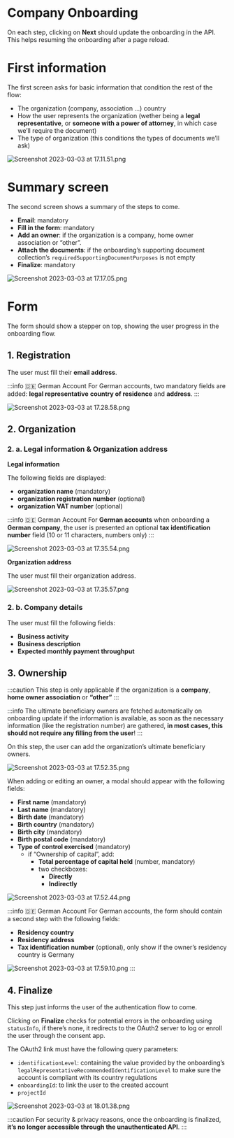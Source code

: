 # Company Onboarding

On each step, clicking on **Next** should update the onboarding in the API. This helps resuming the onboarding after a page reload.

# First information

The first screen asks for basic information that condition the rest of the flow:

- The organization (company, association …) country
- How the user represents the organization (wether being a **legal representative**, or **someone with a power of attorney**, in which case we’ll require the document)
- The type of organization (this conditions the types of documents we’ll ask)

![Screenshot 2023-03-03 at 17.11.51.png](./images/company/first.png)

# Summary screen

The second screen shows a summary of the steps to come.

- **Email**: mandatory
- **Fill in the form**: mandatory
- **Add an owner**: if the organization is a company, home owner association or “other”.
- **Attach the documents**: if the onboarding’s supporting document collection’s `requiredSupportingDocumentPurposes` is not empty
- **Finalize**: mandatory

![Screenshot 2023-03-03 at 17.17.05.png](./images/company/flow.png)

# Form

The form should show a stepper on top, showing the user progress in the onboarding flow.

## 1. Registration

The user must fill their **email address**.

:::info 🇩🇪 German Account
For German accounts, two mandatory fields are added: **legal representative** **country of residence** and **address**.
:::

![Screenshot 2023-03-03 at 17.28.58.png](./images/company/registration.png)

## 2. Organization

### 2. a. Legal information & Organization address

**Legal information**

The following fields are displayed:

- **organization name** (mandatory)
- **organization registration number** (optional)
- **organization VAT number** (optional)

:::info 🇩🇪 German Account
For **German accounts** when onboarding a **German company**, the user is presented an optional **tax identification number** field (10 or 11 characters, numbers only)
:::

![Screenshot 2023-03-03 at 17.35.54.png](./images/company/legal-information.png)

**Organization address**

The user must fill their organization address.

![Screenshot 2023-03-03 at 17.35.57.png](./images/company/organization-address.png)

### 2. b. Company details

The user must fill the following fields:

- **Business activity**
- **Business description**
- **Expected monthly payment throughput**

## 3. Ownership

:::caution
This step is only applicable if the organization is a **company**, **home owner association** or **“other”**
:::

:::info
The ultimate beneficiary owners are fetched automatically on onboarding update if the information is available, as soon as the necessary information (like the registration number) are gathered, **in most cases, this should not require any filling from the user**!
:::

On this step, the user can add the organization’s ultimate beneficiary owners.

![Screenshot 2023-03-03 at 17.52.35.png](./images/company/owners.png)

When adding or editing an owner, a modal should appear with the following fields:

- **First name** (mandatory)
- **Last name** (mandatory)
- **Birth date** (mandatory)
- **Birth country** (mandatory)
- **Birth city** (mandatory)
- **Birth postal code** (mandatory)
- **Type of control exercised** (mandatory)
  - if “Ownership of capital”, add:
    - **Total percentage of capital held** (number, mandatory)
    - two checkboxes:
      - **Directly**
      - **Indirectly**

![Screenshot 2023-03-03 at 17.52.44.png](./images/company/add-owner.png)

:::info 🇩🇪 German Account
For German accounts, the form should contain a second step with the following fields:

- **Residency country**
- **Residency address**
- **Tax identification number** (optional), only show if the owner’s residency country is Germany

![Screenshot 2023-03-03 at 17.59.10.png](./images/company/add-owner-address.png)
:::

## 4. Finalize

This step just informs the user of the authentication flow to come.

Clicking on **Finalize** checks for potential errors in the onboarding using `statusInfo`, if there’s none, it redirects to the OAuth2 server to log or enroll the user through the consent app.

The OAuth2 link must have the following query parameters:

- `identificationLevel`: containing the value provided by the onboarding’s `legalRepresentativeRecommendedIdentificationLevel` to make sure the account is compliant with its country regulations
- `onboardingId`: to link the user to the created account
- `projectId`

![Screenshot 2023-03-03 at 18.01.38.png](./images/company/finalize.png)

:::caution
For security & privacy reasons, once the onboarding is finalized, **it’s no longer accessible through the unauthenticated API**.
:::
